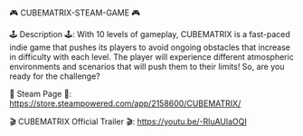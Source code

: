 🎮 CUBEMATRIX-STEAM-GAME 🎮

🕹️ Description 🕹️: With 10 levels of gameplay, CUBEMATRIX is a fast-paced indie game that pushes its players to avoid ongoing obstacles that increase in difficulty with each level. The player will experience different atmospheric environments and scenarios that will push them to their limits! So, are you ready for the challenge?

👾 Steam Page 👾: https://store.steampowered.com/app/2158600/CUBEMATRIX/

🎬 CUBEMATRIX Official Trailer 🎬: https://youtu.be/-RluAUlaOQI
